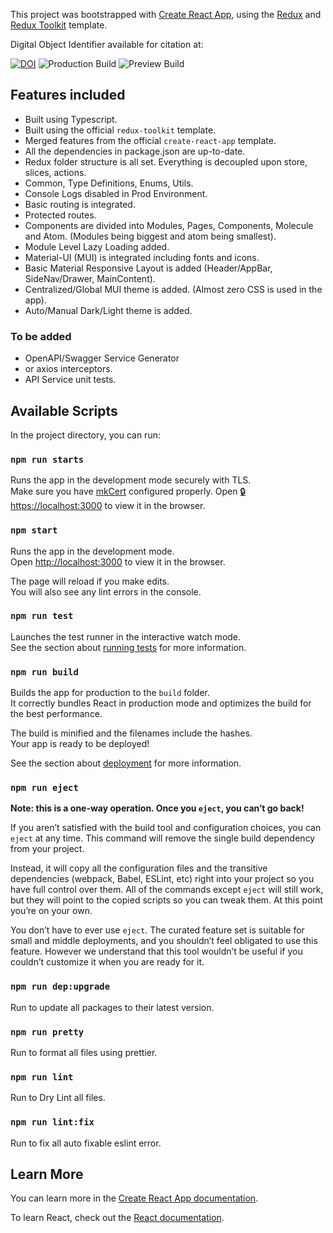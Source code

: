 This project was bootstrapped with [Create React App](https://github.com/facebook/create-react-app), using the [Redux](https://redux.js.org/) and [Redux Toolkit](https://redux-toolkit.js.org/) template.

Digital Object Identifier available for citation at:

[![DOI](https://zenodo.org/badge/360168321.svg)](https://zenodo.org/badge/latestdoi/360168321)
![Production Build](https://github.com/baharalidurrani/material-domain/actions/workflows/firebase-hosting-merge.yml/badge.svg)
![Preview Build](https://github.com/baharalidurrani/material-domain/actions/workflows/firebase-hosting-pull-request.yml/badge.svg)

## Features included

- Built using Typescript.
- Built using the official `redux-toolkit` template.
- Merged features from the official `create-react-app` template.
- All the dependencies in package.json are up-to-date.
- Redux folder structure is all set. Everything is decoupled upon store, slices, actions.
- Common, Type Definitions, Enums, Utils.
- Console Logs disabled in Prod Environment.
- Basic routing is integrated.
- Protected routes.
- Components are divided into Modules, Pages, Components, Molecule and Atom. (Modules being biggest and atom being smallest).
- Module Level Lazy Loading added.
- Material-UI (MUI) is integrated including fonts and icons.
- Basic Material Responsive Layout is added (Header/AppBar, SideNav/Drawer, MainContent).
- Centralized/Global MUI theme is added. (Almost zero CSS is used in the app).
- Auto/Manual Dark/Light theme is added.

### To be added

- OpenAPI/Swagger Service Generator
- or axios interceptors.
- API Service unit tests.

## Available Scripts

In the project directory, you can run:

### `npm run starts`

Runs the app in the development mode securely with TLS.<br />
Make sure you have [mkCert](https://github.com/FiloSottile/mkcert) configured properly.
Open [🔒https://localhost:3000](https://localhost:3000) to view it in the browser.

### `npm start`

Runs the app in the development mode.<br />
Open [http://localhost:3000](http://localhost:3000) to view it in the browser.

The page will reload if you make edits.<br />
You will also see any lint errors in the console.

### `npm run test`

Launches the test runner in the interactive watch mode.<br />
See the section about [running tests](https://facebook.github.io/create-react-app/docs/running-tests) for more information.

### `npm run build`

Builds the app for production to the `build` folder.<br />
It correctly bundles React in production mode and optimizes the build for the best performance.

The build is minified and the filenames include the hashes.<br />
Your app is ready to be deployed!

See the section about [deployment](https://facebook.github.io/create-react-app/docs/deployment) for more information.

### `npm run eject`

**Note: this is a one-way operation. Once you `eject`, you can’t go back!**

If you aren’t satisfied with the build tool and configuration choices, you can `eject` at any time. This command will remove the single build dependency from your project.

Instead, it will copy all the configuration files and the transitive dependencies (webpack, Babel, ESLint, etc) right into your project so you have full control over them. All of the commands except `eject` will still work, but they will point to the copied scripts so you can tweak them. At this point you’re on your own.

You don’t have to ever use `eject`. The curated feature set is suitable for small and middle deployments, and you shouldn’t feel obligated to use this feature. However we understand that this tool wouldn’t be useful if you couldn’t customize it when you are ready for it.

### `npm run dep:upgrade`

Run to update all packages to their latest version.

### `npm run pretty`

Run to format all files using prettier.

### `npm run lint`

Run to Dry Lint all files.

### `npm run lint:fix`

Run to fix all auto fixable eslint error.

## Learn More

You can learn more in the [Create React App documentation](https://facebook.github.io/create-react-app/docs/getting-started).

To learn React, check out the [React documentation](https://reactjs.org/).
